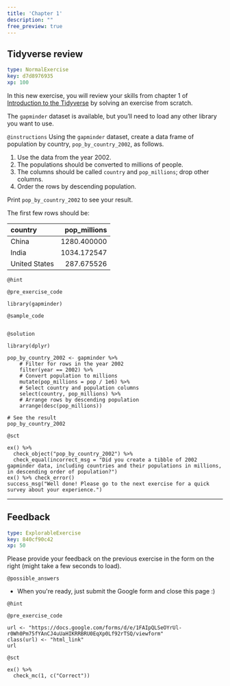 ```yaml
---
title: 'Chapter 1'
description: ""
free_preview: true
---
```


## Tidyverse review

```yaml
type: NormalExercise
key: d7d8976935
xp: 100
```

In this new exercise, you will review your skills from chapter 1 of [Introduction to the Tidyverse](https://www.datacamp.com/courses/introduction-to-the-tidyverse) by solving an exercise from scratch.

The `gapminder` dataset is available, but you’ll need to load any other library you want to use.

`@instructions`
Using the `gapminder` dataset, create a data frame of population by country, `pop_by_country_2002`, as follows.

1. Use the data from the year 2002.
2. The populations should be converted to millions of people.
3. The columns should be called `country` and `pop_millions`; drop other columns.
4. Order the rows by descending population.

Print `pop_by_country_2002` to see your result.

The first few rows should be:

|country                  | pop_millions|
|:------------------------|------------:|
|China                    |  1280.400000|
|India                    |  1034.172547|
|United States            |   287.675526|

`@hint`


`@pre_exercise_code`
```{r}
library(gapminder)
```

`@sample_code`
```{r}

```

`@solution`
```{r}
library(dplyr)

pop_by_country_2002 <- gapminder %>%
    # Filter for rows in the year 2002
    filter(year == 2002) %>%
    # Convert population to millions
    mutate(pop_millions = pop / 1e6) %>%
    # Select country and population columns
    select(country, pop_millions) %>%
    # Arrange rows by descending population
    arrange(desc(pop_millions))

# See the result
pop_by_country_2002
```

`@sct`
```{r}
ex() %>% 
  check_object("pop_by_country_2002") %>% 
  check_equal(incorrect_msg = "Did you create a tibble of 2002 gapminder data, including countries and their populations in millions, in descending order of population?")
ex() %>% check_error()
success_msg("Well done! Please go to the next exercise for a quick survey about your experience.")
```

---

## Feedback

```yaml
type: ExplorableExercise
key: 840cf90c42
xp: 50
```

Please provide your feedback on the previous exercise in the form on the right (might take a few seconds to load).

`@possible_answers`
- When you're ready, just submit the Google form and close this page :)

`@hint`


`@pre_exercise_code`
```{r}
url <- "https://docs.google.com/forms/d/e/1FAIpQLSeOYrUl-r0Wh0Pm75fYAnCJ4uUaHIKRRBRU0EqXp0Lf92rTSQ/viewform"
class(url) <- "html_link"
url
```

`@sct`
```{r}
ex() %>%
  check_mc(1, c("Correct"))
```
